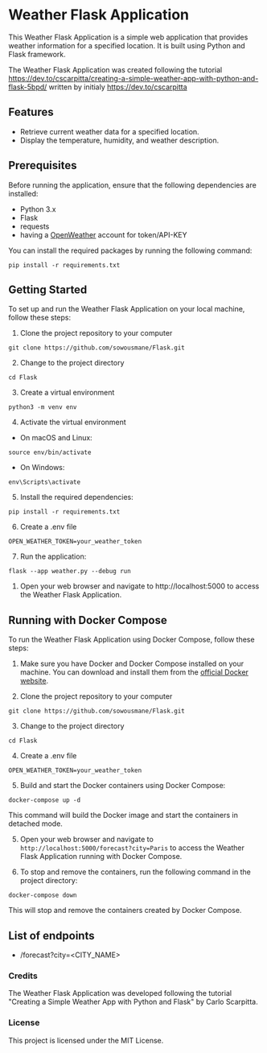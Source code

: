 # Weather Flask Application

This Weather Flask Application is a simple web application that provides weather information for a specified location. It is built using Python and Flask framework.

The Weather Flask Application was created following the tutorial https://dev.to/cscarpitta/creating-a-simple-weather-app-with-python-and-flask-5bpd/ written by initialy  https://dev.to/cscarpitta 

##  Features
  - Retrieve current weather data for a specified location.
  - Display the temperature, humidity, and weather description.
  
## Prerequisites
Before running the application, ensure that the following dependencies are installed:

  - Python 3.x
  - Flask
  - requests
  - having a [OpenWeather](https://openweathermap.org/) account for token/API-KEY 
  
You can install the required packages by running the following command:

```
pip install -r requirements.txt
```

## Getting Started
To set up and run the Weather Flask Application on your local machine, follow these steps:

1. Clone the project repository to your computer
```
git clone https://github.com/sowousmane/Flask.git
```

2. Change to the project directory
```
cd Flask
```

3. Create a virtual environment
```
python3 -m venv env
```

4. Activate the virtual environment

- On macOS and Linux:
```
source env/bin/activate
```
- On Windows:
```
env\Scripts\activate
```

5. Install the required dependencies:
```
pip install -r requirements.txt
```

6. Create a .env file 

```
OPEN_WEATHER_TOKEN=your_weather_token
```
7. Run the application:
```
flask --app weather.py --debug run
```

1. Open your web browser and navigate to http://localhost:5000 to access the Weather Flask Application.
   
## Running with Docker Compose

To run the Weather Flask Application using Docker Compose, follow these steps:

1. Make sure you have Docker and Docker Compose installed on your machine. You can download and install them from the [official Docker website](https://www.docker.com/).

2. Clone the project repository to your computer
```
git clone https://github.com/sowousmane/Flask.git
```

3. Change to the project directory
```
cd Flask
```

4. Create a .env file 

```
OPEN_WEATHER_TOKEN=your_weather_token
``` 

5. Build and start the Docker containers using Docker Compose:
```
docker-compose up -d
```

This command will build the Docker image and start the containers in detached mode.

5. Open your web browser and navigate to `http://localhost:5000/forecast?city=Paris` to access the Weather Flask Application running with Docker Compose.

6. To stop and remove the containers, run the following command in the project directory:

```
docker-compose down
```
This will stop and remove the containers created by Docker Compose.

## List of endpoints
- /forecast?city=<CITY_NAME>
  
### Credits
The Weather Flask Application was developed following the tutorial "Creating a Simple Weather App with Python and Flask" by Carlo Scarpitta.
### License
This project is licensed under the MIT License.



